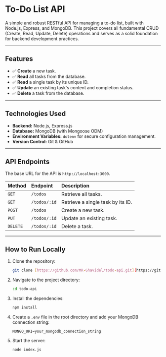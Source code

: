 # To-Do List API

A simple and robust RESTful API for managing a to-do list, built with Node.js, Express, and MongoDB. This project covers all fundamental CRUD (Create, Read, Update, Delete) operations and serves as a solid foundation for backend development practices.

---

## Features

- ✅ **Create** a new task.
- ✅ **Read** all tasks from the database.
- ✅ **Read** a single task by its unique ID.
- ✅ **Update** an existing task's content and completion status.
- ✅ **Delete** a task from the database.

---

## Technologies Used

- **Backend:** Node.js, Express.js
- **Database:** MongoDB (with Mongoose ODM)
- **Environment Variables:** `dotenv` for secure configuration management.
- **Version Control:** Git & GitHub

---

## API Endpoints

The base URL for the API is `http://localhost:3000`.

| Method | Endpoint | Description |
| :--- | :--- | :--- |
| `GET` | `/todos` | Retrieve all tasks. |
| `GET` | `/todos/:id` | Retrieve a single task by its ID. |
| `POST` | `/todos` | Create a new task. |
| `PUT` | `/todos/:id` | Update an existing task. |
| `DELETE`| `/todos/:id` | Delete a task. |

---

## How to Run Locally

1.  Clone the repository:
    ```bash
    git clone [https://github.com/MR-Ghavidel/todo-api.git](https://github.com/MR-Ghavidel/todo-api.git)
    ```
2.  Navigate to the project directory:
    ```bash
    cd todo-api
    ```
3.  Install the dependencies:
    ```bash
    npm install
    ```
4.  Create a `.env` file in the root directory and add your MongoDB connection string:
    ```
    MONGO_URI=your_mongodb_connection_string
    ```
5.  Start the server:
    ```bash
    node index.js
    ```